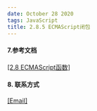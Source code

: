 ```yaml
---
date: October 28 2020
tags: JavaScript
title: 2.8.5 ECMAScript闭包
---
```




#### 7.参考文档

[[2.8 ECMAScript函数]](https://web-dolphin.github.io/2020/10/28/JavaScript/Tags/%E4%BA%8C%E3%80%81JavaScript%E8%AF%AD%E8%A8%80%E6%A0%B8%E5%BF%83/ECMAScript/Tutorial/2.8%20ECMAScript%E5%87%BD%E6%95%B0/)

#### 8. 联系方式

[[Email]](yuanmin8888@outlook.com)